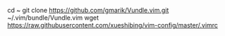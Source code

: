 cd ~
git clone https://github.com/gmarik/Vundle.vim.git ~/.vim/bundle/Vundle.vim
wget https://raw.githubusercontent.com/xueshibing/vim-config/master/.vimrc
